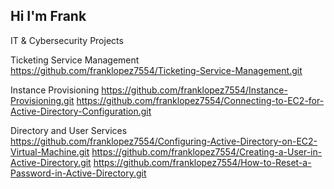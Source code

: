 ## Hi I'm Frank
IT & Cybersecurity Projects

Ticketing Service Management
  https://github.com/franklopez7554/Ticketing-Service-Management.git

Instance Provisioning 
  https://github.com/franklopez7554/Instance-Provisioning.git
  https://github.com/franklopez7554/Connecting-to-EC2-for-Active-Directory-Configuration.git

Directory and User Services
  https://github.com/franklopez7554/Configuring-Active-Directory-on-EC2-Virtual-Machine.git
  https://github.com/franklopez7554/Creating-a-User-in-Active-Directory.git
  https://github.com/franklopez7554/How-to-Reset-a-Password-in-Active-Directory.git
  
<!--
**franklopez7554/franklopez7554** is a ✨ _special_ ✨ repository because its `README.md` (this file) appears on your GitHub profile.

Here are some ideas to get you started:

- 🔭 I’m currently working on getting my Security +
- 🌱 I’m currently learning Cybersecurity
- 👯 I’m looking to collaborate on ...
- 🤔 I’m looking for help with ...
- 💬 Ask me about ...
- 📫 How to reach me: ...
- 😄 Pronouns: ...
- ⚡ Fun fact: ...
-->
